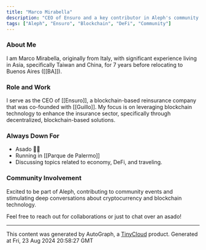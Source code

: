 ```yaml
---
title: "Marco Mirabella"
description: "CEO of Ensuro and a key contributor in Aleph's community activities."
tags: ["Aleph", "Ensuro", "Blockchain", "DeFi", "Community"]
---
```


### About Me
I am Marco Mirabella, originally from Italy, with significant experience living in Asia, specifically Taiwan and China, for 7 years before relocating to Buenos Aires ([[BA]]).

### Role and Work
I serve as the CEO of [[Ensuro]], a blockchain-based reinsurance company that was co-founded with [[Guillo]]. My focus is on leveraging blockchain technology to enhance the insurance sector, specifically through decentralized, blockchain-based solutions.

### Always Down For
- Asado 🥩🥩
- Running in [[Parque de Palermo]]
- Discussing topics related to economy, DeFi, and traveling.

### Community Involvement
Excited to be part of Aleph, contributing to community events and stimulating deep conversations about cryptocurrency and blockchain technology.

Feel free to reach out for collaborations or just to chat over an asado!

---
This content was generated by AutoGraph, a [TinyCloud](https://tinycloud.xyz/) product.
Generated at Fri, 23 Aug 2024 20:58:27 GMT